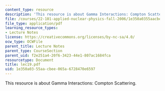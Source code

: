 ```yaml
---
content_type: resource
description: 'This resource is about Gamma Interactions: Compton Scattering.'
file: /courses/22-101-applied-nuclear-physics-fall-2006/1e350a0355aacbee065a6728470e6597_lec19.pdf
file_type: application/pdf
learning_resource_types:
- Lecture Notes
license: https://creativecommons.org/licenses/by-nc-sa/4.0/
ocw_type: OCWFile
parent_title: Lecture Notes
parent_type: CourseSection
parent_uid: f2e251a4-20f6-3423-44e1-807ac1684fca
resourcetype: Document
title: lec19.pdf
uid: 1e350a03-55aa-cbee-065a-6728470e6597
---
```

This resource is about Gamma Interactions: Compton Scattering.